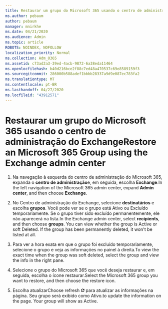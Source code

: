 ```yaml
---
title: Restaurar um grupo do Microsoft 365 usando o centro de administração do Exchange
ms.author: pebaum
author: pebaum
manager: mnirkhe
ms.date: 04/21/2020
ms.audience: Admin
ms.topic: article
ROBOTS: NOINDEX, NOFOLLOW
localization_priority: Normal
ms.collection: Adm_O365
ms.assetid: c73ad2a3-39ed-4acb-9872-6a38eda11464
ms.openlocfilehash: b40d216bce2f88c7ed48a470537c69e8589159f3
ms.sourcegitcommit: 286000b588adef1bbbb28337a9d9e087ec783fa2
ms.translationtype: MT
ms.contentlocale: pt-BR
ms.lasthandoff: 04/27/2020
ms.locfileid: "43912571"
---
```

# <a name="restore-an-microsoft-365-group-using-the-exchange-admin-center"></a><span data-ttu-id="dcaaa-102">Restaurar um grupo do Microsoft 365 usando o centro de administração do Exchange</span><span class="sxs-lookup"><span data-stu-id="dcaaa-102">Restore an Microsoft 365 Group using the Exchange admin center</span></span>

1. <span data-ttu-id="dcaaa-103">Na navegação à esquerda do centro de administração do Microsoft 365, expanda o **centro de administração**e, em seguida, escolha **Exchange**.</span><span class="sxs-lookup"><span data-stu-id="dcaaa-103">In the left navigation of the Microsoft 365 admin center, expand **Admin center**, and then choose **Exchange**.</span></span>
    
2. <span data-ttu-id="dcaaa-p101">No Centro de administração do Exchange, selecione **destinatários** e escolha **grupos**. Você pode ver se o grupo está Ativo ou Excluído temporariamente. Se o grupo tiver sido excluído permanentemente, ele não aparecerá na lista.</span><span class="sxs-lookup"><span data-stu-id="dcaaa-p101">In the Exchange admin center, select **recipients**, and then choose **groups**. You can view whether the group is Active or soft Deleted. If the group has been permanently deleted, it won't be listed at all.</span></span>
    
3. <span data-ttu-id="dcaaa-107">Para ver a hora exata em que o grupo foi excluído temporariamente, selecione o grupo e veja as informações no painel à direita.</span><span class="sxs-lookup"><span data-stu-id="dcaaa-107">To view the exact time when the group was soft deleted, select the group and view the info in the right pane.</span></span>
    
4. <span data-ttu-id="dcaaa-108">Selecione o grupo do Microsoft 365 que você deseja restaurar e, em seguida, escolha o ícone restaurar.</span><span class="sxs-lookup"><span data-stu-id="dcaaa-108">Select the Microsoft 365 group you want to restore, and then choose the restore icon.</span></span>
    
5. <span data-ttu-id="dcaaa-109">Escolha atualizar</span><span class="sxs-lookup"><span data-stu-id="dcaaa-109">Choose refresh</span></span> ![Ícone Atualizar](media/6464df90-2a91-4c1f-92a6-9a38c7696ac3.gif) <span data-ttu-id="dcaaa-p102">para atualizar as informações na página. Seu grupo será exibido como Ativo.</span><span class="sxs-lookup"><span data-stu-id="dcaaa-p102">to update the information on the page. Your group will show as Active.</span></span> 
    

